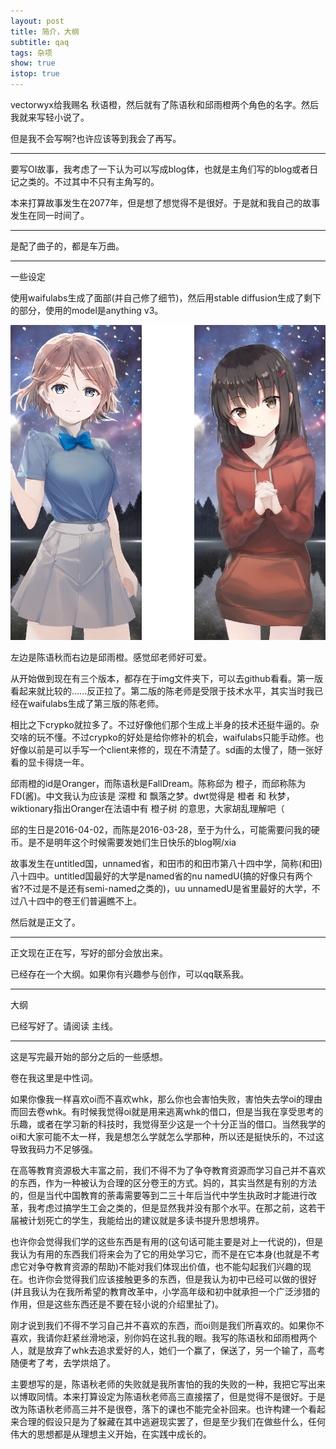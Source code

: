 ```yaml
---
layout: post
title: 简介，大纲
subtitle: qaq
tags: 杂项
show: true
istop: true
---
```


vectorwyx给我赐名 秋语橙，然后就有了陈语秋和邱雨橙两个角色的名字。然后我就来写轻小说了。

但是我不会写啊?也许应该等到我会了再写。

-----

要写OI故事，我考虑了一下认为可以写成blog体，也就是主角们写的blog或者日记之类的。不过其中不只有主角写的。

本来打算故事发生在2077年，但是想了想觉得不是很好。于是就和我自己的故事发生在同一时间了。

-----

是配了曲子的，都是车万曲。

-----

一些设定

使用waifulabs生成了面部(并自己修了细节)，然后用stable diffusion生成了剩下的部分，使用的model是anything v3。

![D.png](/img/D.png)

左边是陈语秋而右边是邱雨橙。感觉邱老师好可爱。

从开始做到现在有三个版本，都存在于img文件夹下，可以去github看看。第一版看起来就比较的......反正拉了。第二版的陈老师是受限于技术水平，其实当时我已经在waifulabs生成了第三版的陈老师。

相比之下crypko就拉多了。不过好像他们那个生成上半身的技术还挺牛逼的。杂交啥的玩不懂。不过crypko的好处是给你修补的机会，waifulabs只能手动修。也好像以前是可以手写一个client来修的，现在不清楚了。sd画的太慢了，随一张好看的显卡得烧一年。

邱雨橙的id是Oranger，而陈语秋是FallDream。陈称邱为 橙子，而邱称陈为 FD(酱)。中文我认为应该是 深橙 和 飘落之梦。dwt觉得是 橙者 和 秋梦，wiktionary指出Oranger在法语中有 橙子树 的意思，大家胡乱理解吧（

邱的生日是2016-04-02，而陈是2016-03-28，至于为什么，可能需要问我的硬币。是不是明年这个时候需要发她们生日快乐的blog啊/xia

故事发生在untitled国，unnamed省，和田市的和田市第八十四中学，简称(和田)八十四中。untitled国最好的大学是named省的nu namedU(搞的好像只有两个省?不过是不是还有semi-named之类的)，uu unnamedU是省里最好的大学，不过八十四中的卷王们普遍瞧不上。

然后就是正文了。

-----

正文现在正在写，写好的部分会放出来。

已经存在一个大纲。如果你有兴趣参与创作，可以qq联系我。

-----

大纲

已经写好了。请阅读 主线。

-----

这是写完最开始的部分之后的一些感想。

卷在我这里是中性词。

如果你像我一样喜欢oi而不喜欢whk，那么你也会害怕失败，害怕失去学oi的理由而回去卷whk。有时候我觉得oi就是用来逃离whk的借口，但是当我在享受思考的乐趣，或者在学习新的科技时，我觉得至少这是一个十分正当的借口。当然我学的oi和大家可能不太一样，我是想怎么学就怎么学那种，所以还是挺快乐的，不过这导致我码力不足够强。

在高等教育资源极大丰富之前，我们不得不为了争夺教育资源而学习自己并不喜欢的东西，作为一种被认为合理的区分卷王的方式。妈的，其实当然是有别的方法的，但是当代中国教育的荼毒需要等到二三十年后当代中学生执政时才能进行改革，我考虑过搞学生工会之类的，但是显然我并没有那个水平。在那之前，这若干届被计划死亡的学生，我能给出的建议就是多读书提升思想境界。

也许你会觉得我们学的这些东西是有用的(这句话可能主要是对上一代说的)，但是我认为有用的东西我们将来会为了它的用处学习它，而不是在它本身(也就是不考虑它对争夺教育资源的帮助)不能对我们体现出价值，也不能勾起我们兴趣的现在。也许你会觉得我们应该接触更多的东西，但是我认为初中已经可以做的很好(并且我认为在我所希望的教育改革中，小学高年级和初中就承担一个广泛涉猎的作用，但是这些东西还是不要在轻小说的介绍里扯了)。

刚才说到我们不得不学习自己并不喜欢的东西，而oi则是我们所喜欢的。如果你不喜欢，我请你赶紧丝滑地滚，别你妈在这扎我的眼。我写的陈语秋和邱雨橙两个人，就是放弃了whk去追求爱好的人，她们一个赢了，保送了，另一个输了，高考随便考了考，去学烘焙了。

主要想写的是，陈语秋老师的失败就是我所害怕的我的失败的一种，我把它写出来以博取同情。本来打算设定为陈语秋老师高三直接摆了，但是觉得不是很好。于是改为陈语秋老师高三并不是很卷，落下的课也不能完全补回来。也许构建一个看起来合理的假设只是为了躲藏在其中逃避现实罢了，但是至少我们在做些什么，任何伟大的思想都是从理想主义开始，在实践中成长的。

